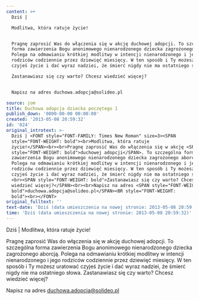 ```yaml
---
content: >+
  Dziś | 

  Modlitwa, która ratuje życie!


  Pragnę zaprosić Was do włączenia się w akcję duchowej adopcji. To szczególna
  forma zawierzenia Bogu anonimowego nienarodzonego dziecka zagrożonego aborcją.
  Polega na odmawianiu krótkiej modlitwy w intencji nienarodzonego i jego
  rodziców codziennie przez dziewięć miesięcy. W ten sposób i Ty możesz uratować
  czyjeś życie i dać wyraz nadziei, że śmierć nigdy nie ma ostatniego słowa. 

  Zastanawiasz się czy warto? Chcesz wiedzieć więcej?


  Napisz na adres duchowa.adopcja@solideo.pl

source: jom
title: Duchowa adopcja dziecka poczętego 1
publish_down: '0000-00-00 00:00:00'
created: '2013-05-08 20:59:32'
id: '824'
original_introtext: >-
  Dziś | <FONT style="FONT-FAMILY: Times New Roman" size=3><SPAN
  style="FONT-WEIGHT: bold"><br>Modlitwa, która ratuje
  życie!</SPAN><br><br>Pragnę zaprosić Was do włączenia się w akcję <SPAN
  style="FONT-WEIGHT: bold">duchowej adopcji</SPAN>. To szczególna forma
  zawierzenia Bogu anonimowego nienarodzonego dziecka zagrożonego aborcją.
  Polega na odmawianiu krótkiej modlitwy w intencji nienarodzonego i jego
  rodziców codziennie przez dziewięć miesięcy. W ten sposób i Ty możesz uratować
  czyjeś życie i dać wyraz nadziei, że śmierć nigdy nie ma ostatniego słowa.
  <br><SPAN style="FONT-WEIGHT: bold">Zastanawiasz się czy warto? Chcesz
  wiedzieć więcej?</SPAN><br><br>Napisz na adres <SPAN style="FONT-WEIGHT:
  bold">duchowa.adopcja@solideo.pl</SPAN><BR style="FONT-WEIGHT:
  bold"><br></FONT>
original_fulltext: ''
text-date: 'Dziś (data umieszczenia na nowej stronie: 2013-05-08 20:59:32)'
time: 'Dziś (data umieszczenia na nowej stronie: 2013-05-08 20:59:32)'
---
```

Dziś | 
Modlitwa, która ratuje życie!

Pragnę zaprosić Was do włączenia się w akcję duchowej adopcji. To szczególna forma zawierzenia Bogu anonimowego nienarodzonego dziecka zagrożonego aborcją. Polega na odmawianiu krótkiej modlitwy w intencji nienarodzonego i jego rodziców codziennie przez dziewięć miesięcy. W ten sposób i Ty możesz uratować czyjeś życie i dać wyraz nadziei, że śmierć nigdy nie ma ostatniego słowa. 
Zastanawiasz się czy warto? Chcesz wiedzieć więcej?

Napisz na adres duchowa.adopcja@solideo.pl



<!--{{json:{"created_date":"2013-05-08 20:59:32","publish_down":"0000-00-00 00:00:00","id":"824"}}}-->